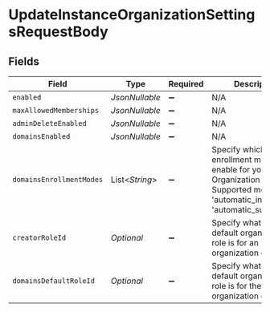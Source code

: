 # UpdateInstanceOrganizationSettingsRequestBody


## Fields

| Field                                                                                                                                        | Type                                                                                                                                         | Required                                                                                                                                     | Description                                                                                                                                  |
| -------------------------------------------------------------------------------------------------------------------------------------------- | -------------------------------------------------------------------------------------------------------------------------------------------- | -------------------------------------------------------------------------------------------------------------------------------------------- | -------------------------------------------------------------------------------------------------------------------------------------------- |
| `enabled`                                                                                                                                    | *JsonNullable<Boolean>*                                                                                                                      | :heavy_minus_sign:                                                                                                                           | N/A                                                                                                                                          |
| `maxAllowedMemberships`                                                                                                                      | *JsonNullable<Long>*                                                                                                                         | :heavy_minus_sign:                                                                                                                           | N/A                                                                                                                                          |
| `adminDeleteEnabled`                                                                                                                         | *JsonNullable<Boolean>*                                                                                                                      | :heavy_minus_sign:                                                                                                                           | N/A                                                                                                                                          |
| `domainsEnabled`                                                                                                                             | *JsonNullable<Boolean>*                                                                                                                      | :heavy_minus_sign:                                                                                                                           | N/A                                                                                                                                          |
| `domainsEnrollmentModes`                                                                                                                     | List<*String*>                                                                                                                               | :heavy_minus_sign:                                                                                                                           | Specify which enrollment modes to enable for your Organization Domains.<br/>Supported modes are 'automatic_invitation' & 'automatic_suggestion'. |
| `creatorRoleId`                                                                                                                              | *Optional<String>*                                                                                                                           | :heavy_minus_sign:                                                                                                                           | Specify what the default organization role is for an organization creator.                                                                   |
| `domainsDefaultRoleId`                                                                                                                       | *Optional<String>*                                                                                                                           | :heavy_minus_sign:                                                                                                                           | Specify what the default organization role is for the organization domains.                                                                  |